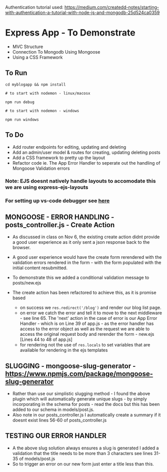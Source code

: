 Authentication tutorial used: https://medium.com/createdd-notes/starting-with-authentication-a-tutorial-with-node-js-and-mongodb-25d524ca0359

# Express App - To Demonstrate

- MVC Structure
- Connection To Mongodb Using Mongoose
- Using a CSS Framework

## To Run

```
cd myblogapp && npm install

# to start with nodemon - linux/macosx

npm run debug

# to start with nodemon - windows

npm run windows
```



## To Do
- Add router endpoints for editing, updating and deleting
- Add an admin/user model & routes for creating, updating deleting posts
- Add a CSS framework to pretty up the layout
- Refactor code ie. The App Error Handler to seperate out the handling of Mongoose Validation errors

### Note: EJS doesnt natively handle layouts to accomodate this we are using express-ejs-layouts
### For setting up vs-code debugger see [here](https://github.com/Microsoft/vscode-recipes/tree/master/nodemon)


## MONGOOSE - ERROR HANDLING - posts_controller.js - Create Action

- As discussed in class on Nov 6, the existing create action didnt provide a good user experience as it only sent a json response back to the browser.

- A good user experience would have the create form rerendered with the validation errors rendered in the form - with the form populated with the initial content resubmitted.

- To demonstrate this we added a conditional validation message to posts/new.ejs

- The create action has been refactored to achieve this, as it is promise based 
  - on success we ```res.redirect('/blog')``` and render our blog list page. 
  - on error we catch the error and tell it to move to the next middleware - see line 65.
    The 'next' action in the case of error is our App Error Handler - which is on Line 39 of app.js - as the error handler has access to the error object as well as the request we are able to access the original request body and rerender the form - new.ejs [Lines 44 to 48 of app.js]
  - for rendering not the use of ```res.locals``` to set variables that are available for rendering in the ejs templates

## SLUGGING - mongoose-slug-generator - https://www.npmjs.com/package/mongoose-slug-generator

- Rather than use our simplistic slugging method - I found the above plugin which will automatically generate unique slugs - by simply incorporating in the schema for posts - read the docs but this has been added to our schema in models/post.js.
- Also note in our posts_controller.js I automatically create a summary if it doesnt exist lines 56-60 of posts_controller.js

## TESTING OUR ERROR HANDLER
- A the above slug solution always ensures a slug is generated I added a validation that the title needs to be more than 3 characters see lines 31-35 of models/post.js
- So to trigger an error on our new form just enter a title less than this.
